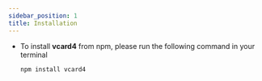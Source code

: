 ```yaml
---
sidebar_position: 1
title: Installation
---
```


* To install __vcard4__ from npm, please run the following command in your terminal

  ```
  npm install vcard4
  ```

